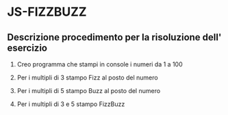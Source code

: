JS-FIZZBUZZ
===

## Descrizione procedimento per la risoluzione dell' esercizio

1. Creo programma che stampi in console i numeri da 1 a 100

2. Per i multipli di 3 stampo Fizz al posto del numero

3. Per i multipli di 5 stampo Buzz al posto del numero

4. Per i multipli di 3 e 5 stampo FizzBuzz

